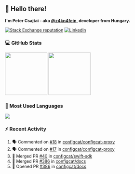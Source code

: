## 👋 Hello there!

**I'm Peter Csajtai - aka [@z4kn4fein](https://github.com/z4kn4fein), developer from Hungary.**

[![Stack Exchange reputation](https://img.shields.io/stackexchange/stackoverflow/r/8700582?color=orange&label=reputation&logo=stackoverflow&style=for-the-badge)](https://stackoverflow.com/users/8700582)
[![LinkedIn](https://img.shields.io/badge/linkedin-%230077B5.svg?style=for-the-badge&logo=linkedin&logoColor=white)](https://www.linkedin.com/in/csajtai-p%C3%A9ter-45395341/)

### 💻 GitHub Stats

<div>
  <img height="140px" src="https://github-readme-stats-pcsajtai.vercel.app/api?username=z4kn4fein&show_icons=true&hide_border=true&count_private=true&custom_title=Stats&theme=dracula&line_height=24&hide_title=true">
  <img height="140px" src="https://streak-stats.demolab.com?user=z4kn4fein&theme=dracula&hide_border=true">
  
</div>

### :toolbox: Most Used Languages

<img src="https://github-readme-stats-pcsajtai.vercel.app/api/top-langs/?username=z4kn4fein&theme=dracula&hide_border=true&layout=compact&langs_count=8&hide_title=true">

### :zap: Recent Activity

<!--START_SECTION:activity-->
1. 🗣 Commented on [#18](https://github.com/configcat/configcat-proxy/issues/18#issuecomment-1980547703) in [configcat/configcat-proxy](https://github.com/configcat/configcat-proxy)
2. 🗣 Commented on [#17](https://github.com/configcat/configcat-proxy/issues/17#issuecomment-1980546016) in [configcat/configcat-proxy](https://github.com/configcat/configcat-proxy)
3. 🎉 Merged PR [#40](https://github.com/configcat/swift-sdk/pull/40) in [configcat/swift-sdk](https://github.com/configcat/swift-sdk)
4. 🎉 Merged PR [#386](https://github.com/configcat/docs/pull/386) in [configcat/docs](https://github.com/configcat/docs)
5. 💪 Opened PR [#386](https://github.com/configcat/docs/pull/386) in [configcat/docs](https://github.com/configcat/docs)
<!--END_SECTION:activity-->
